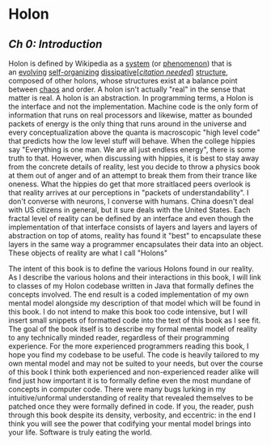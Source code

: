 # Holon

## *Ch 0: Introduction*

Holon is defined by Wikipedia as a [system](https://en.wikipedia.org/wiki/System) (or [phenomenon](https://en.wikipedia.org/wiki/Phenomenon)) that is an [evolving](https://en.wikipedia.org/wiki/Evolution) [self-organizing](https://en.wikipedia.org/wiki/Autopoesis) [dissipative](https://en.wikipedia.org/wiki/Dissipative_structure)\[[*citation needed*](https://en.wikipedia.org/wiki/Wikipedia:Citation_needed)\] [structure](https://en.wikipedia.org/wiki/Structure), composed of other holons, whose structures exist at a balance point between [chaos](https://en.wiktionary.org/wiki/chaos) and order. A holon isn't actually "real" in the sense that matter is real. A holon is an abstraction. In programming terms, a Holon is the interface and not the implementation. Machine code is the only form of information that runs on real processors and likewise, matter as bounded packets of energy is the only thing that runs around in the universe and every conceptualization above the quanta is macroscopic "high level code" that predicts how the low level stuff will behave. When the college hippies say "Everything is one man. We are all just endless energy", there is some truth to that. However, when discussing with hippies, it is best to stay away from the concrete details of reality, lest you decide to throw a physics book at them out of anger and of an attempt to break them from their trance like oneness. What the hippies do get that more straitlaced peers overlook is that reality arrives at our perceptions in "packets of understandability". I don't converse with neurons, I converse with humans. China doesn't deal with US citizens in general, but it sure deals with the United States. Each fractal level of reality can be defined by an interface and even though the implementation of that interface consists of layers and layers and layers of abstraction on top of atoms, reality has found it "best" to encapsulate these layers in the same way a programmer encapsulates their data into an object. These objects of reality are what I call "Holons"

The intent of this book is to define the various Holons found in our reality. As I describe the various holons and their interactions in this book, I will link to classes of my Holon codebase written in Java that formally defines the concepts involved. The end result is a coded implementation of my own mental model alongside my description of that model which will be found in this book. I do not intend to make this book too code intensive, but I will insert small snippets of formatted code into the text of this book as I see fit. The goal of the book itself is to describe my formal mental model of reality to any technically minded reader, regardless of their programming experience.  For the more experienced programmers reading this book, I hope you find my codebase to be useful. The code is heavily tailored to my own mental model and may not be suited to your needs, but over the course of this book I think both experienced and non-experienced reader alike will find just how important it is to formally define even the most mundane of concepts in computer code. There were many bugs lurking in my intuitive/unformal understanding of reality that revealed themselves to be patched once they were formally defined in code. If you, the reader, push through this book despite its density, verbosity, and eccentric: in the end I think you will see the power that codifying your mental model brings into your life. Software is truly eating the world.

